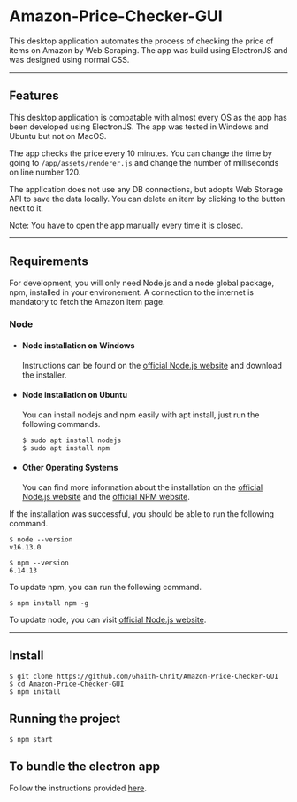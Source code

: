 # Amazon-Price-Checker-GUI

This desktop application automates the process of checking the price of items on Amazon by Web Scraping. The app was build using ElectronJS and was designed using normal CSS. 

---
## Features

This desktop application is compatable with almost every OS as the app has been developed using ElectronJS. The app was tested in Windows and Ubuntu but not on MacOS.

The app checks the price every 10 minutes. You can change the time by going to `/app/assets/renderer.js` and change the number of milliseconds on line number 120. 

The application does not use any DB connections, but adopts Web Storage API to save the data locally. You can delete an item by clicking to the button next to it.

Note: You have to open the app manually every time it is closed.

---
## Requirements

For development, you will only need Node.js and a node global package, npm, installed in your environement. A connection to the internet is mandatory to fetch the Amazon item page.

### Node
- #### Node installation on Windows

  Instructions can be found on the [official Node.js website](https://nodejs.org/) and download the installer.

- #### Node installation on Ubuntu

  You can install nodejs and npm easily with apt install, just run the following commands.

      $ sudo apt install nodejs
      $ sudo apt install npm

- #### Other Operating Systems
  You can find more information about the installation on the [official Node.js website](https://nodejs.org/) and the [official NPM website](https://npmjs.org/).

If the installation was successful, you should be able to run the following command.

    $ node --version
    v16.13.0

    $ npm --version
    6.14.13

To update npm, you can run the following command.

    $ npm install npm -g

To update node, you can visit [official Node.js website](https://nodejs.org/).


---

## Install

    $ git clone https://github.com/Ghaith-Chrit/Amazon-Price-Checker-GUI
    $ cd Amazon-Price-Checker-GUI
    $ npm install

## Running the project

    $ npm start

## To bundle the electron app

  Follow the instructions provided [here](https://github.com/electron/electron-packager).
